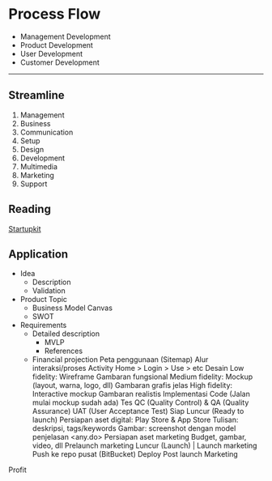 Process Flow
============

+ Management Development
+ Product Development
+ User Development
+ Customer Development

*  *  * 

Streamline
--------

1. Management
2. Business
3. Communication
4. Setup
5. Design
6. Development
7. Multimedia
8. Marketing
9. Support

Reading
-------

[Startupkit](http://startupkit.io)

Application
-----------

+ Idea
  + Description
  + Validation
+ Product Topic
  + Business Model Canvas
  + SWOT
+ Requirements
  + Detailed description
    + MVLP
    + References
  + Financial projection
Peta penggunaan (Sitemap)
  Alur interaksi/proses
    Activity
    Home > Login > Use > etc
Desain
  Low fidelity: Wireframe
    Gambaran fungsional
  Medium fidelity: Mockup (layout, warna, logo, dll)
    Gambaran grafis jelas
  High fidelity: Interactive mockup
    Gambaran realistis
Implementasi
  Code (Jalan mulai mockup sudah ada)
Tes
  QC (Quality Control) & QA (Quality Assurance)
  UAT (User Acceptance Test)
Siap Luncur (Ready to launch)
  Persiapan aset digital: Play Store & App Store
    Tulisan: deskripsi, tags/keywords
    Gambar: screenshot dengan model penjelasan
      <any.do>
Persiapan aset marketing
  Budget, gambar, video, dll
Prelaunch marketing
Luncur (Launch) | Launch marketing
  Push ke repo pusat (BitBucket)
  Deploy
Post launch Marketing

Profit

